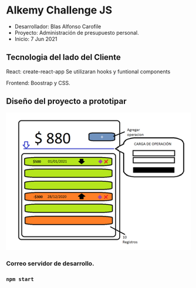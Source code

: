 # Alkemy Challenge JS

* Desarrollador: Blas Alfonso Carofile
* Proyecto: Administración de presupuesto personal.
* Inicio: 7 Jun 2021

## Tecnologia del lado del Cliente

React: create-react-app
Se utilizaran hooks y funtional components

Frontend: Boostrap y CSS.

## Diseño del proyecto a prototipar
![Imagen del boceto a prototipar](https://github.com/blass1/alkemy_challenge_JS/blob/main/design/BOCETO.png)



### Correo servidor de desarrollo.
### `npm start`
